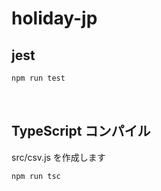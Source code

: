 # holiday-jp

##

## jest

```bash
npm run test
```

<br>

## TypeScript コンパイル

src/csv.js を作成します

```bash
npm run tsc
```

